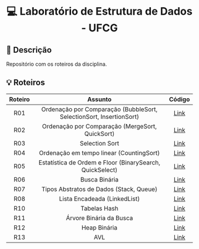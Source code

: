 <h1 align="center">
  <p> 💻 Laboratório de Estrutura de Dados - UFCG </p>
</h1>

## 📝 Descrição

Repositório com os roteiros da disciplina.

## 💡 Roteiros

Roteiro | Assunto | Código
:--: | :--: | :--:
R01  | Ordenação por Comparação (BubbleSort, SelectionSort, InsertionSort) | [Link](R01-02-Rot-SimpleSorting-Bidirectional-Bubble-environment)
R02  | Ordenação por Comparação (MergeSort, QuickSort) | [Link](R02-02-Rot-RecursiveSorting-Quick3-Merge-environment)
R03  | Selection Sort | [Link](R03-02-Rot-Order-statistics-selection-environment)
R04  | Ordenação em tempo linear (CountingSort) | [Link](R04-02-Rot-LinearSorting-Countingsort-environment)
R05  | Estatística de Ordem e Floor (BinarySearch, QuickSelect) | [Link](R05-02-Rot-KLargestQuickSelectFloor-environment)
R06  | Busca Binária | [Link](R06-02-Rot-BinarySearch-Raiz-environment)
R07  | Tipos Abstratos de Dados (Stack, Queue) | [Link](R07-02-Rot-TAD-Linear-environment)
R08  | Lista Encadeada (LinkedList) | [Link](R08-02-Rot-Linked-List-environment)
R10  | Tabelas Hash | [Link](R10-02-Rot-TabelaHash-environment)
R11  | Árvore Binária da Busca | [Link](R11-02-Rot-BST-environment)
R12  | Heap Binária | [Link](R12-02-Rot-HeapBinaria-environment)
R13  | AVL | [Link](R13-02-Rot-AVL-environment)
